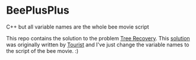 # BeePlusPlus
C++ but all variable names are the whole bee movie script

This repo contains the solution to the problem [Tree Recovery](https://codeforces.com/contest/1696/problem/F). This [solution](https://codeforces.com/contest/1696/submission/161791355) was originally written by [Tourist](https://codeforces.com/profile/tourist) and I've just change the variable names to the script of the bee movie. :)
